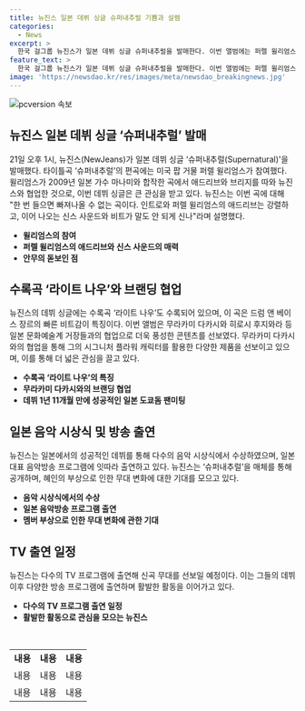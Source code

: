 ```yaml
---
title: 뉴진스 일본 데뷔 싱글 슈퍼내추럴 기쁨과 설렘
categories:
  - News
excerpt: >
  한국 걸그룹 뉴진스가 일본 데뷔 싱글 슈퍼내추럴을 발매한다. 이번 앨범에는 퍼렐 윌리엄스가 편곡에 참여해 기대를 모으고 있다. 뮤직비디오에는 멤버들의 실제 모습과 애니메이션 요소가 혼합된 비현실적인 세계가 담겼으며, 일본의 거장들과의 협업도 이목을 끈다. 데뷔 1년 11개월만에 도쿄돔에 입성한 뉴진스는 24곡을 선보일 예정이며, 다양한 음악 방송 프로그램에 출연해 신곡을 선보일 예정이다.
feature_text: >
  한국 걸그룹 뉴진스가 일본 데뷔 싱글 슈퍼내추럴을 발매한다. 이번 앨범에는 퍼렐 윌리엄스가 편곡에 참여해 기대를 모으고 있다. 뮤직비디오에는 멤버들의 실제 모습과 애니메이션 요소가 혼합된 비현실적인 세계가 담겼으며, 일본의 거장들과의 협업도 이목을 끈다. 데뷔 1년 11개월만에 도쿄돔에 입성한 뉴진스는 24곡을 선보일 예정이며, 다양한 음악 방송 프로그램에 출연해 신곡을 선보일 예정이다.
image: 'https://newsdao.kr/res/images/meta/newsdao_breakingnews.jpg'
---
```


<p><img src="https://newsdao.kr/res/images/meta/newsdao_breakingnews.jpg" alt="pcversion 속보" /></p>

<h2 data-ke-size="size26">뉴진스 일본 데뷔 싱글 ‘슈퍼내추럴’ 발매</h2>

<p data-ke-size="size16">21일 오후 1시, 뉴진스(NewJeans)가 일본 데뷔 싱글 ‘슈퍼내추럴(Supernatural)'을 발매했다. 타이틀곡 ‘슈퍼내추럴’의 편곡에는 미국 팝 거물 퍼렐 윌리엄스가 참여했다. 윌리엄스가 2009년 일본 가수 마나미와 합작한 곡에서 애드리브와 브리지를 따와 뉴진스와 협업한 것으로, 이번 데뷔 싱글은 큰 관심을 받고 있다. 뉴진스는 이번 곡에 대해 "한 번 들으면 빠져나올 수 없는 곡이다. 인트로와 퍼렐 윌리엄스의 애드리브는 강렬하고, 이어 나오는 신스 사운드와 비트가 말도 안 되게 신나"라며 설명했다.</p>

<ul>
  <li><b>윌리엄스의 참여</b></li>
  <li><b>퍼렐 윌리엄스의 애드리브와 신스 사운드의 매력</b></li>
  <li><b>안무의 돋보인 점</b></li>
</ul>

<h2 data-ke-size="size26">수록곡 ‘라이트 나우’와 브랜딩 협업</h2>

<p data-ke-size="size16">뉴진스의 데뷔 싱글에는 수록곡 ‘라이트 나우’도 수록되어 있으며, 이 곡은 드럼 앤 베이스 장르의 빠른 비트감이 특징이다. 이번 앨범은 무라카미 다카시와 히로시 후지와라 등 일본 문화예술계 거장들과의 협업으로 더욱 풍성한 콘텐츠를 선보였다. 무라카미 다카시와의 협업을 통해 그의 시그니처 플라워 캐릭터를 활용한 다양한 제품을 선보이고 있으며, 이를 통해 더 넓은 관심을 끌고 있다.</p>

<ul>
  <li><b>수록곡 ‘라이트 나우’의 특징</b></li>
  <li><b>무라카미 다카시와의 브랜딩 협업</b></li>
  <li><b>데뷔 1년 11개월 만에 성공적인 일본 도쿄돔 팬미팅</b></li>
</ul>

<h2 data-ke-size="size26">일본 음악 시상식 및 방송 출연</h2>

<p data-ke-size="size16">뉴진스는 일본에서의 성공적인 데뷔를 통해 다수의 음악 시상식에서 수상하였으며, 일본 대표 음악방송 프로그램에 잇따라 출연하고 있다. 뉴진스는 ‘슈퍼내추럴’을 매체를 통해 공개하며, 혜인의 부상으로 인한 무대 변화에 대한 기대를 모으고 있다.</p>

<ul>
  <li><b>음악 시상식에서의 수상</b></li>
  <li><b>일본 음악방송 프로그램 출연</b></li>
  <li><b>멤버 부상으로 인한 무대 변화에 관한 기대</b></li>
</ul>

<h2 data-ke-size="size26">TV 출연 일정</h2>

<p data-ke-size="size16">뉴진스는 다수의 TV 프로그램에 출연해 신곡 무대를 선보일 예정이다. 이는 그들의 데뷔 이후 다양한 방송 프로그램에 출연하며 활발한 활동을 이어가고 있다.</p>

<ul>
  <li><b>다수의 TV 프로그램 출연 일정</b></li>
  <li><b>활발한 활동으로 관심을 모으는 뉴진스</b></li>
</ul>

<p data-ke-size="size16">&nbsp;</p>

<table>
    <tbody>
        <tr>
            <td style="text-align: center; height: 17px;"><b>내용</b></td>
            <td style="text-align: center; height: 17px;"><b>내용</b></td>
            <td style="text-align: center; height: 17px;"><b>내용</b></td>
        </tr>
        <tr>
            <td style="text-align: center;">내용</td>
            <td style="text-align: center;">내용</td>
            <td style="text-align: center;">내용</td>
        </tr>
        <tr>
            <td style="text-align: center;">내용</td>
            <td style="text-align: center;">내용</td>
            <td style="text-align: center;">내용</td>
        </tr>
    </tbody>
</table>

<p data-ke-size="size16">&nbsp;</p>

